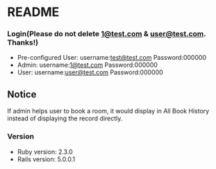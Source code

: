 # README
### Login(Please do not delete 1@test.com & user@test.com. Thanks!)
* Pre-configured User: username:test@test.com Password:000000
* Admin: username:1@test.com Password:000000
* User: username:user@test.com Password:000000

## Notice
If admin helps user to book a room, it would display in All Book History instead of displaying the record directly.

### Version
* Ruby version: 2.3.0
* Rails version: 5.0.0.1

